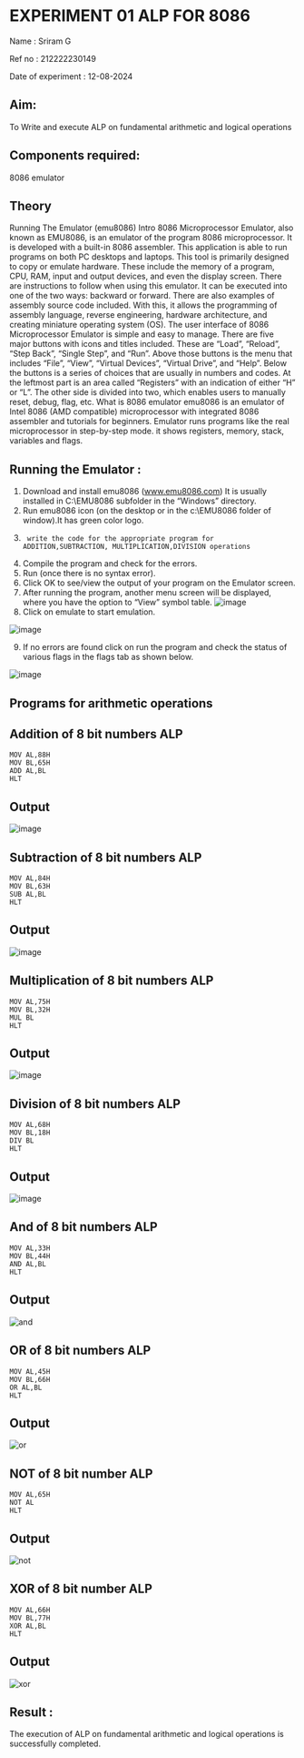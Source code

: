 # EXPERIMENT 01 ALP FOR 8086
Name : Sriram G

Ref no : 212222230149

Date of experiment : 12-08-2024

## Aim:
To Write and execute ALP on fundamental arithmetic and logical operations
## Components required:
 8086  emulator 
## Theory 
Running The Emulator (emu8086) Intro 8086 Microprocessor Emulator, also known as EMU8086, is an emulator of the program 8086 microprocessor. It is developed with a built-in 8086 assembler. This application is able to run programs on both PC desktops and laptops. This tool is primarily designed to copy or emulate hardware. These include the memory of a program, CPU, RAM, input and output devices, and even the display screen. There are instructions to follow when using this emulator. It can be executed into one of the two ways: backward or forward. There are also examples of assembly source code included. With this, it allows the programming of assembly language, reverse engineering, hardware architecture, and creating miniature operating system (OS). The user interface of 8086 Microprocessor Emulator is simple and easy to manage. There are five major buttons with icons and titles included. These are “Load”, “Reload”, “Step Back”, “Single Step”, and “Run”. Above those buttons is the menu that includes “File”, “View”, “Virtual Devices”, “Virtual Drive”, and “Help”. Below the buttons is a series of choices that are usually in numbers and codes. At the leftmost part is an area called “Registers” with an indication of either “H” or “L”. The other side is divided into two, which enables users to manually reset, debug, flag, etc. What is 8086 emulator emu8086 is an emulator of Intel 8086 (AMD compatible) microprocessor with integrated 8086 assembler and tutorials for beginners. Emulator runs programs like the real microprocessor in step-by-step mode. it shows registers, memory, stack, variables and flags.

 ## Running the Emulator :
1.	Download and install emu8086 (www.emu8086.com) It is usually installed in C:\EMU8086 subfolder in the “Windows” directory.
2.	Run  emu8086 icon (on the desktop or in the c:\EMU8086 folder of window).It has green color logo.  
3.		write the code for the appropriate program for ADDITION,SUBTRACTION, MULTIPLICATION,DIVISION operations 
4.	 Compile the program and check for the errors.
5.	Run (once there is no syntax error).
6.	Click OK to see/view the output of your program on the Emulator screen. 
7.	After running the program, another menu screen will be displayed, where you have the option to “View” symbol table.
![image](https://user-images.githubusercontent.com/36288975/189273263-d65baae9-4b8f-4723-afb3-c0ffa4052b04.png)
8.	Click on emulate to start emulation.
   
![image](https://user-images.githubusercontent.com/36288975/189273273-9bb36ec1-e2e8-4892-8d35-37707332bfdc.png)

9.	If no errors are found click on run the program and check the status of various flags in the flags tab as shown below.

![image](https://user-images.githubusercontent.com/36288975/189273277-113a2a33-4a40-4ff8-95a5-ecd3a1f504fe.png)

## Programs for arithmetic  operations

## Addition  of 8 bit numbers ALP 
```assembly
MOV AL,88H
MOV BL,65H
ADD AL,BL
HLT
```
## Output  
![image](https://github.com/user-attachments/assets/cdc9f3d0-a005-4f8e-817f-67def77babbb)


## Subtraction  of 8 bit numbers  ALP 
```assembly
MOV AL,84H
MOV BL,63H
SUB AL,BL
HLT
``` 
## Output 
![image](https://github.com/user-attachments/assets/a0708897-04d4-4c42-9f55-a82c2e459346)


## Multiplication of 8 bit numbers  ALP
```assembly
MOV AL,75H
MOV BL,32H
MUL BL
HLT
```
## Output  
![image](https://github.com/user-attachments/assets/762d29f1-3018-46c8-b39d-024a51d8190d)


## Division of 8 bit numbers  ALP
```assembly
MOV AL,68H
MOV BL,18H
DIV BL
HLT
```
## Output  
![image](https://github.com/user-attachments/assets/6aa8d847-837a-43be-91f1-a7f6d79921ca)

## And of 8 bit numbers ALP
```assembly
MOV AL,33H
MOV BL,44H
AND AL,BL
HLT
```
## Output
![and](https://github.com/user-attachments/assets/5eb81a8e-1c95-4679-a6ee-e5045dcb6544)


## OR of 8 bit numbers ALP
```assembly
MOV AL,45H
MOV BL,66H
OR AL,BL
HLT
```
## Output
![or](https://github.com/user-attachments/assets/b1b5c6be-250d-4e4f-8274-b653d5571dbb)


## NOT of 8 bit number ALP
```assembly
MOV AL,65H
NOT AL
HLT
```
## Output
![not](https://github.com/user-attachments/assets/f7398dd3-81ce-40a1-9912-6be6d474c401)


## XOR of 8 bit number ALP
```assembly
MOV AL,66H
MOV BL,77H
XOR AL,BL
HLT
```

## Output
![xor](https://github.com/user-attachments/assets/ebe30e7e-3037-4c8a-b3f1-d61e56bb98de)


## Result :

The execution of ALP on fundamental arithmetic and logical operations is successfully completed.








